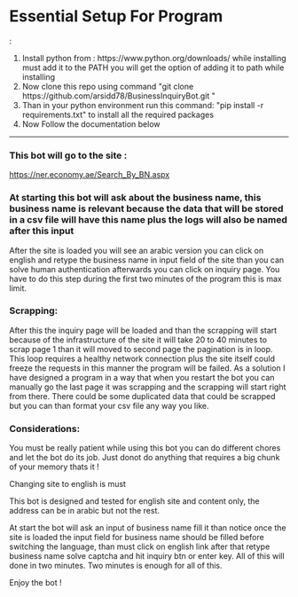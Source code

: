 <h1>Essential Setup For Program</h1>:
<ol>
  <li> Install python from : <a>https://www.python.org/downloads/</a> while installing must add it to the PATH you will get the option of adding it to path while installing </li>
  <li> Now clone this repo  using command "git clone https://github.com/arsidd78/BusinessInquiryBot.git " </li>
  <li>Than in your python environment run this command: "pip install -r requirements.txt" to install all the required packages</li>
  <li>Now Follow the documentation below </li>
</ol>
<hr>
<h3>This bot will go to the site :</h3> <a href=https://ner.economy.ae/Search_By_BN.aspx>https://ner.economy.ae/Search_By_BN.aspx</a>
<h3>At starting this bot will ask about the business name, this business name is relevant because the data that will be stored in a csv file will have this name plus the logs will also be named after this input</h3>
<p> After the site is loaded you will see an arabic version you can click on english and retype the business name in input field of the site than you can solve human authentication
afterwards you can click on inquiry page. You have to do this step during the first two minutes of the program this is max limit.</p>
<h3> Scrapping: </h3>
  <p>After this the inquiry page will be loaded and than the scrapping will start because of the infrastructure of the site it will take 20 to 40 minutes to scrap page 1 than it will moved to second page
  the pagination is in loop. This loop requires a healthy network connection plus the site itself could freeze the requests in this manner the program will be failed. As a solution I have designed a program in
    a way that when you restart the bot you can manually go the last page it was scrapping and the scrapping will start right from there. There could be some duplicated data that could be scrapped but you can than format
    your csv file any way you like.
  </p>
  <h3>Considerations:</h3>
  <p>You must be really patient while using this bot you can do different chores and let the bot do its job. Just donot do anything that requires  a big chunk of your memory thats it !</p>
  <p> Changing site to english is must</p>
  <p>This bot is designed and tested for english site and content only, the address can be in arabic but not the rest.</p>
  <p>At start the bot will ask an input of business name fill it than notice once the site is loaded the input field for business name should be filled before switching the language, than must click on english link
  after that retype business name solve captcha and hit inquiry btn or enter key. All of this will done in two minutes. Two minutes is enough for all of this.
  </p>
  <p>Enjoy the bot !</p>
